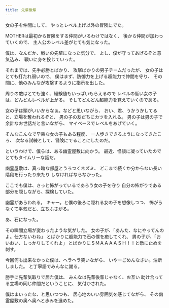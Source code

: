```yaml
---
title: 先輩後輩
---
```

女の子を仲間にして、
やっとレベル上げ以外の冒険にでた。

MOTHERは最初から冒険をする仲間がいるわけではなく、
後から仲間が加わっていくので、
主人公のレベル差がとても気になった。

僕は、なんだか、戦いの先輩になった気分で、
よし、僕が守ってあげるぞと意気込み、
戦いに身を投じていった。

それまでは、先手必勝とばかり、
攻撃ばかりの男子チームだったが、
女の子はとても打たれ弱いので、
僕はまず、防御力を上げる超能力で仲間を守り、
その間に、他のみんなが攻撃するように指示を出した。

周りの敵はとても強く、経験値もいっぱいもらえるので
レベルの低い女の子は、どんどんレベルが上がる。
そしてどんどん超能力を覚えていくのである。

女の子は頭がいいからなぁ。などと思いながら、
おい、君、うかうかしてると、立場を奪われるぞと、
男の子の友だちにカツを入れる。
男の子は男の子で余計なお世話だと言いながら、
マイペースでレベルをあげていく。

そんなこんなで早熟な女の子もある程度、
一人歩きできるようになってきたころ、
次なる試練として、冒険にでることにしたのだ。

というわけで、僕らは、ある幽霊屋敷に向かう。
最近、怪談に凝っていたのでとてもタイムリーな話だ。

幽霊屋敷は、真っ暗な部屋とうろつくネズミ、
どこまで続くか分からない長い階段を行ったり来たり
しなければならなかった。

ここでも僕は、きっと怖がっているであろう女の子を守り
自分の怖がりである部分を隠しながら、探検していた。

幽霊があらわれる。
キャー。と僕の後ろに隠れる女の子を想像しつつ、
怖がらなくて平気だと、立ちふさがる。

あ、石になった。

その瞬間立場が変わったような気がした。
女の子が、「あんた、なにやってんのよ。仕方ないわね」
とばかりに超能力で石の僕を癒してくれ、
男の子が、「おいおい、しっかりしてくれよ」
とばかりにＳＭＡＡＡＡＳＨ！！と敵に止めを刺す。

今回何も出来なかった僕は、ヘラヘラ笑いながら、
いやーごめんなさい。油断しました。
と丁寧語でみんなに謝る。

勝手に先輩気取りで居た僕は、
みんなは先輩後輩じゃなく、お互い
助け合ってる立場の同じ仲間だということに、
気付かされた。

僕はまいったな、と思いつつも、
居心地のいい雰囲気を感じてながら、
その幽霊屋敷の奥へ奥へと歩みを進めた。
